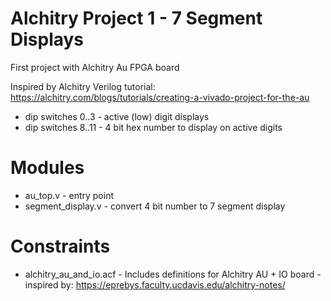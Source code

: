 # Alchitry Project 1 - 7 Segment Displays

First project with Alchitry Au FPGA board

Inspired by Alchitry Verilog tutorial: https://alchitry.com/blogs/tutorials/creating-a-vivado-project-for-the-au

- dip switches 0..3 - active (low) digit displays
- dip switches 8..11 - 4 bit hex number to display on active digits

# Modules

- au_top.v - entry point
- segment_display.v - convert 4 bit number to 7 segment display

# Constraints

- alchitry_au_and_io.acf - Includes definitions for Alchitry AU + IO board - inspired by: https://eprebys.faculty.ucdavis.edu/alchitry-notes/



